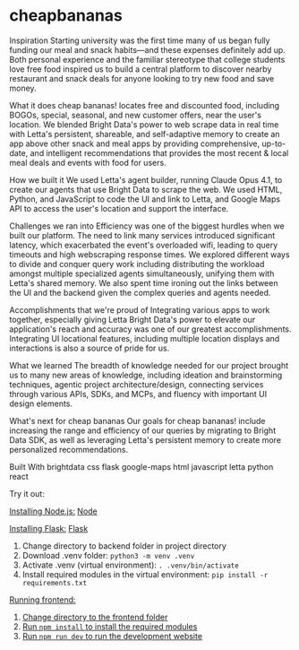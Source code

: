 # cheapbananas

Inspiration
Starting university was the first time many of us began fully funding our meal and snack habits—and these expenses definitely add up. Both personal experience and the familiar stereotype that college students love free food inspired us to build a central platform to discover nearby restaurant and snack deals for anyone looking to try new food and save money.

What it does
cheap bananas! locates free and discounted food, including BOGOs, special, seasonal, and new customer offers, near the user's location. We blended Bright Data's power to web scrape data in real time with Letta's persistent, shareable, and self-adaptive memory to create an app above other snack and meal apps by providing comprehensive, up-to-date, and intelligent recommendations that provides the most recent & local meal deals and events with food for users.

How we built it
We used Letta's agent builder, running Claude Opus 4.1, to create our agents that use Bright Data to scrape the web. We used HTML, Python, and JavaScript to code the UI and link to Letta, and Google Maps API to access the user's location and support the interface.

Challenges we ran into
Efficiency was one of the biggest hurdles when we built our platform. The need to link many services introduced significant latency, which exacerbated the event's overloaded wifi, leading to query timeouts and high webscraping response times. We explored different ways to divide and conquer query work including distributing the workload amongst multiple specialized agents simultaneously, unifying them with Letta's shared memory. We also spent time ironing out the links between the UI and the backend given the complex queries and agents needed.

Accomplishments that we're proud of
Integrating various apps to work together, especially giving Letta Bright Data's power to elevate our application's reach and accuracy was one of our greatest accomplishments. Integrating UI locational features, including multiple location displays and interactions is also a source of pride for us.

What we learned
The breadth of knowledge needed for our project brought us to many new areas of knowledge, including ideation and brainstorming techniques, agentic project architecture/design, connecting services through various APIs, SDKs, and MCPs, and fluency with important UI design elements.

What's next for cheap bananas
Our goals for cheap bananas! include increasing the range and efficiency of our queries by migrating to Bright Data SDK, as well as leveraging Letta's persistent memory to create more personalized recommendations.

Built With
brightdata
css
flask
google-maps
html
javascript
letta
python
react

Try it out:

<u>Installing Node.js:</u>
[Node](https://nodejs.org/en/download)

<u>Installing Flask:</u>
[Flask](https://flask.palletsprojects.com/en/stable/installation/)

1. Change directory to backend folder in project directory
2. Download .venv folder: ```python3 -m venv .venv```
3. Activate .venv (virtual environment): ```. .venv/bin/activate```
4. Install required modules in the virtual environment: ```pip install -r requirements.txt```

<u>Running frontend:<u>
1. Change directory to the frontend folder
2. Run ```npm install``` to install the required modules
3. Run ```npm run dev``` to run the development website
